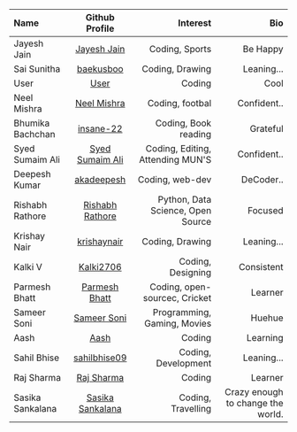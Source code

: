 | Name             |                     Github Profile                      |                          Interest |                               Bio |
| :--------------- | :-----------------------------------------------------: | --------------------------------: | --------------------------------: |
| Jayesh Jain      |     [Jayesh Jain](https://github.com/jayesh-JainX/)     |                    Coding, Sports |                          Be Happy |
| Sai Sunitha      |        [baekusboo](https://github.com/baekusboo)        |                   Coding, Drawing |                        Leaning... |
| User             |           [User](https://github.com/abc00xyz)           |                            Coding |                              Cool |
| Neel Mishra      |        [Neel Mishra](https://github.com/Neel-07)        |                   Coding, footbal |                       Confident.. |
| Bhumika Bachchan |        [insane-22](https://github.com/insane-22)        |              Coding, Book reading |                          Grateful |
| Syed Sumaim Ali  |   [Syed Sumaim Ali](https://github.com/SyedSumaimaly)   |  Coding, Editing, Attending MUN'S |                       Confident.. |
| Deepesh Kumar    |       [akadeepesh](https://github.com/akadeepesh)       |                   Coding, web-dev |                         DeCoder.. |
| Rishabh Rathore  | [Rishabh Rathore](https://github.com/rishabhrathore055) | Python, Data Science, Open Source |                           Focused |
| Krishay Nair     |      [krishaynair](https://github.com/KrishayNair)      |                   Coding, Drawing |                        Leaning... |
| Kalki V          |        [Kalki2706](https://github.com/Kalki2706)        |                 Coding, Designing |                        Consistent |
| Parmesh Bhatt    |     [Parmesh Bhatt](https://github.com/Parmesh119)      |     Coding, open-sourcec, Cricket |                           Learner |
| Sameer Soni      |      [Sameer Soni](https://github.com/sameer-soni)      |       Programming, Gaming, Movies |                            Huehue |
| Aash             |          [Aash](https://github.com/Snowfall22)          |                            Coding |                          Learning |
| Sahil Bhise      |     [sahilbhise09](https://github.com/sahilbhise09)     |               Coding, Development |                        Leaning... |
| Raj Sharma       |      [Raj Sharma](https://github.com/Raj-sharma01)      |                            Coding |                           Learner |
| Sasika Sankalana | [Sasika Sankalana](https://github.com/SasikaSankalana)  |                Coding, Travelling | Crazy enough to change the world. |
